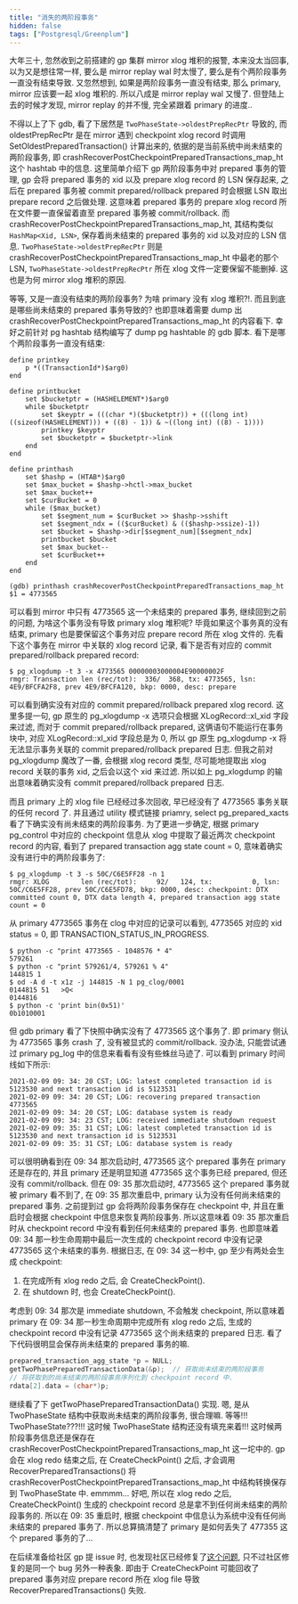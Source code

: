 ```yaml
---
title: "消失的两阶段事务"
hidden: false
tags: ["Postgresql/Greenplum"]
---
```


大年三十, 忽然收到之前搭建的 gp 集群 mirror xlog 堆积的报警, 本来没太当回事, 以为又是想往常一样, 要么是 mirror replay wal 时太慢了, 要么是有个两阶段事务一直没有结束导致. 又忽然想到, 如果是两阶段事务一直没有结束, 那么 primary, mirror 应该要一起 xlog 堆积的. 所以八成是 mirror replay wal 又慢了. 但登陆上去的时候才发现, mirror replay 的并不慢, 完全紧跟着 primary 的进度..

不得以上了下 gdb, 看了下居然是 `TwoPhaseState->oldestPrepRecPtr` 导致的, 而 oldestPrepRecPtr 是在 mirror 遇到 checkpoint xlog record 时调用 SetOldestPreparedTransaction() 计算出来的, 依据的是当前系统中尚未结束的两阶段事务, 即 crashRecoverPostCheckpointPreparedTransactions_map_ht 这个 hashtab 中的信息. 这里简单介绍下 gp 两阶段事务中对 prepared 事务的管理, gp 会将 prepared 事务的 xid 以及 prepare xlog record 的 LSN 保存起来, 之后在 prepared 事务被 commit prepared/rollback prepared 时会根据 LSN 取出 prepare record 之后做处理. 这意味着 prepared 事务的 prepare xlog record 所在文件要一直保留着直至 prepared 事务被 commit/rollback. 而 crashRecoverPostCheckpointPreparedTransactions_map_ht, 其结构类似 `HashMap<Xid, LSN>`, 保存着尚未结束的 prepared 事务的 xid 以及对应的 LSN 信息. `TwoPhaseState->oldestPrepRecPtr` 则是 crashRecoverPostCheckpointPreparedTransactions_map_ht 中最老的那个 LSN, `TwoPhaseState->oldestPrepRecPtr` 所在 xlog 文件一定要保留不能删掉. 这也是为何 mirror xlog 堆积的原因.

等等, 又是一直没有结束的两阶段事务? 为啥 primary 没有 xlog 堆积?!. 而且到底是哪些尚未结束的 prepared 事务导致的? 也即意味着需要 dump 出 crashRecoverPostCheckpointPreparedTransactions_map_ht 的内容看下. 幸好之前针对 pg hashtab 结构编写了 dump pg hashtable 的 gdb 脚本. 看下是哪个两阶段事务一直没有结束:

```gdbinit
define printkey
    p *((TransactionId*)$arg0)
end

define printbucket
    set $bucketptr = (HASHELEMENT*)$arg0
    while $bucketptr
        set $keyptr = (((char *)($bucketptr)) + (((long int) ((sizeof(HASHELEMENT))) + ((8) - 1)) & ~((long int) ((8) - 1))))
        printkey $keyptr
        set $bucketptr = $bucketptr->link
    end
end

define printhash
    set $hashp = (HTAB*)$arg0
    set $max_bucket = $hashp->hctl->max_bucket
    set $max_bucket++
    set $curBucket = 0
    while ($max_bucket)
        set $segment_num = $curBucket >> $hashp->sshift
        set $segment_ndx = (($curBucket) & (($hashp->ssize)-1))
        set $bucket = $hashp->dir[$segment_num][$segment_ndx]
        printbucket $bucket
        set $max_bucket--
        set $curBucket++
    end
end
```

```gdb
(gdb) printhash crashRecoverPostCheckpointPreparedTransactions_map_ht
$1 = 4773565
```

可以看到 mirror 中只有 4773565 这一个未结束的 prepared 事务, 继续回到之前的问题, 为啥这个事务没有导致 primary xlog 堆积呢? 毕竟如果这个事务真的没有结束, primary 也是要保留这个事务对应 prepare record 所在 xlog 文件的. 先看下这个事务在 mirror 中关联的 xlog record 记录, 看下是否有对应的 commit prepared/rollback prepared record:

```
$ pg_xlogdump -t 3 -x 4773565 00000003000004E90000002F
rmgr: Transaction len (rec/tot):  336/  368, tx: 4773565, lsn: 4E9/BFCFA2F8, prev 4E9/BFCFA120, bkp: 0000, desc: prepare
```

可以看到确实没有对应的 commit prepared/rollback prepared xlog record. 这里多提一句, gp 原生的 pg_xlogdump -x 选项只会根据 XLogRecord::xl_xid 字段来过滤, 而对于 commit prepared/rollback prepared, 这俩语句不能运行在事务块中, 对应 XLogRecord::xl_xid 字段总是为 0, 所以 gp 原生 pg_xlogdump -x 将无法显示事务关联的 commit prepared/rollback prepared 日志. 但我之前对 pg_xlogdump 魔改了一番, 会根据 xlog record 类型, 尽可能地提取出 xlog record 关联的事务 xid, 之后会以这个 xid 来过滤. 所以如上 pg_xlogdump 的输出意味着确实没有 commit prepared/rollback prepared 日志.

而且 primary 上的 xlog file 已经经过多次回收, 早已经没有了 4773565 事务关联的任何 record 了. 并且通过 utility 模式链接 priamry, select pg_prepared_xacts 看了下确实没有尚未结束的两阶段事务. 为了更进一步确定, 根据 primary pg_control 中对应的 checkpoint 信息从 xlog 中提取了最近两次 checkpoint record 的内容, 看到了 prepared transaction agg state count = 0, 意味着确实没有进行中的两阶段事务了:

```
$ pg_xlogdump -t 3 -s 50C/C6E5FF28 -n 1
rmgr: XLOG        len (rec/tot):     92/   124, tx:          0, lsn: 50C/C6E5FF28, prev 50C/C6E5FD78, bkp: 0000, desc: checkpoint: DTX committed count 0, DTX data length 4, prepared transaction agg state count = 0
```

从 primary 4773565 事务在 clog 中对应的记录可以看到, 4773565 对应的 xid status = 0, 即 TRANSACTION_STATUS_IN_PROGRESS.

```
$ python -c "print 4773565 - 1048576 * 4"
579261
$ python -c "print 579261/4, 579261 % 4"
144815 1
$ od -A d -t x1z -j 144815 -N 1 pg_clog/0001
0144815 51   >Q<
0144816
$ python -c 'print bin(0x51)'
0b1010001
```

但 gdb primary 看了下快照中确实没有了 4773565 这个事务了. 即 primary 侧认为 4773565 事务 crash 了, 没有被显式的 commit/rollback. 没办法, 只能尝试通过 primary pg_log 中的信息来看看有没有些蛛丝马迹了. 可以看到 primary 时间线如下所示:

```
2021-02-09 09: 34: 20 CST; LOG: latest completed transaction id is 5123530 and next transaction id is 5123531
2021-02-09 09: 34: 20 CST; LOG: recovering prepared transaction 4773565
2021-02-09 09: 34: 20 CST; LOG: database system is ready
2021-02-09 09: 34: 23 CST; LOG: received immediate shutdown request
2021-02-09 09: 35: 31 CST; LOG: latest completed transaction id is 5123530 and next transaction id is 5123531
2021-02-09 09: 35: 31 CST; LOG: database system is ready
```

可以很明确看到在 09: 34 那次启动时, 4773565 这个 prepared 事务在 primary 还是存在的, 并且 primary 还是明显知道 4773565 这个事务已经 prepared, 但还没有 commit/rollback. 但在 09: 35 那次启动时, 4773565 这个 prepared 事务就被 primary 看不到了, 在 09: 35 那次重启中, primary 认为没有任何尚未结束的 prepared 事务. 之前提到过 gp 会将两阶段事务保存在 checkpoint 中, 并且在重启时会根据 checkpoint 中信息来恢复两阶段事务. 所以这意味着 09: 35 那次重启时从 checkpoint record 中没有看到任何未结束的 prepared 事务. 也即意味着 09: 34 那一秒生命周期中最后一次生成的 checkpoint record 中没有记录 4773565 这个未结束的事务. 根据日志, 在 09: 34 这一秒中, gp 至少有两处会生成 checkpoint:

1.  在完成所有 xlog redo 之后, 会 CreateCheckPoint().
2.  在 shutdown 时, 也会 CreateCheckPoint().

考虑到 09: 34 那次是 immediate shutdown, 不会触发 checkpoint, 所以意味着 primary 在 09: 34 那一秒生命周期中完成所有 xlog redo 之后, 生成的 checkpoint record 中没有记录 4773565 这个尚未结束的 prepared 日志. 看了下代码很明显会保存尚未结束的 prepared 事务的嘛.

```c
prepared_transaction_agg_state *p = NULL;
getTwoPhasePreparedTransactionData(&p);  // 获取尚未结束的两阶段事务
// 将获取到的尚未结束的两阶段事务序列化到 checkpoint record 中.
rdata[2].data = (char*)p;
```

继续看了下 getTwoPhasePreparedTransactionData() 实现. 嗯, 是从 TwoPhaseState 结构中获取尚未结束的两阶段事务, 很合理嘛. 等等!!! TwoPhaseState???!!! 这时候 TwoPhaseState 结构还没有填充来着!!! 这时候两阶段事务信息还是保存在 crashRecoverPostCheckpointPreparedTransactions_map_ht 这一坨中的. gp 会在 xlog redo 结束之后, 在 CreateCheckPoint() 之后, 才会调用 RecoverPreparedTransactions() 将 crashRecoverPostCheckpointPreparedTransactions_map_ht 中结构转换保存到 TwoPhaseState 中. emmmm... 好吧, 所以在 xlog redo 之后, CreateCheckPoint() 生成的 checkpoint record 总是拿不到任何尚未结束的两阶段事务的. 所以在 09: 35 重启时, 根据 checkpoint 中信息认为系统中没有任何尚未结束的 prepared 事务了. 所以总算搞清楚了 primary 是如何丢失了 477355 这个 prepared 事务的了...

在后续准备给社区 gp 提 issue 时, 也发现社区已经修复了[这个问题](https://github.com/greenplum-db/gpdb/pull/10654), 只不过社区修复的是同一个 bug 另外一种表象. 即由于 CreateCheckPoint 可能回收了 prepared 事务对应 prepare record 所在 xlog file 导致 RecoverPreparedTransactions() 失败.




